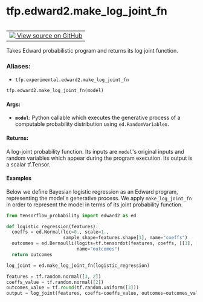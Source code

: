 <div itemscope itemtype="http://developers.google.com/ReferenceObject">
<meta itemprop="name" content="tfp.edward2.make_log_joint_fn" />
<meta itemprop="path" content="Stable" />
</div>

# tfp.edward2.make_log_joint_fn


<table class="tfo-notebook-buttons tfo-api" align="left">

<td>
  <a target="_blank" href="https://github.com/tensorflow/probability/blob/master/tensorflow_probability/python/experimental/edward2/program_transformations.py">
    <img src="https://www.tensorflow.org/images/GitHub-Mark-32px.png" />
    View source on GitHub
  </a>
</td></table>



Takes Edward probabilistic program and returns its log joint function.

### Aliases:

* `tfp.experimental.edward2.make_log_joint_fn`


``` python
tfp.edward2.make_log_joint_fn(model)
```



<!-- Placeholder for "Used in" -->


#### Args:


* <b>`model`</b>: Python callable which executes the generative process of a
  computable probability distribution using `ed.RandomVariable`s.


#### Returns:

A log-joint probability function. Its inputs are `model`'s original inputs
and random variables which appear during the program execution. Its output
is a scalar tf.Tensor.


#### Examples

Below we define Bayesian logistic regression as an Edward program,
representing the model's generative process. We apply `make_log_joint_fn` in
order to represent the model in terms of its joint probability function.

```python
from tensorflow_probability import edward2 as ed

def logistic_regression(features):
  coeffs = ed.Normal(loc=0., scale=1.,
                     sample_shape=features.shape[1], name="coeffs")
  outcomes = ed.Bernoulli(logits=tf.tensordot(features, coeffs, [[1], [0]]),
                          name="outcomes")
  return outcomes

log_joint = ed.make_log_joint_fn(logistic_regression)

features = tf.random.normal([3, 2])
coeffs_value = tf.random.normal([2])
outcomes_value = tf.round(tf.random.uniform([3]))
output = log_joint(features, coeffs=coeffs_value, outcomes=outcomes_value)
```
